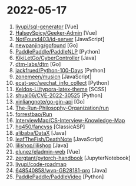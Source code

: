 # 2022-05-17

1. [liyupi/sql-generator](https://github.com/liyupi/sql-generator "🔨 用 JSON 来生成结构化的 SQL 语句，基于 Vue3 + TypeScript + Vite + Ant Design + MonacoEditor 实现，项目简单（重逻辑轻页面）、适合练手~") [Vue]
2. [HalseySpicy/Geeker-Admin](https://github.com/HalseySpicy/Geeker-Admin "Geeker Admin，基于 Vue3.2、TypeScript、Vite2、Pinia、Element-Plus 开发的一套后台管理框架。") [Vue]
3. [NotFound403/id-server](https://github.com/NotFound403/id-server "An OAuth2 Authorization Server,Based on Spring Authorization Server") [JavaScript]
4. [newpanjing/gofound](https://github.com/newpanjing/gofound "GoFound GoLang Full text search go语言全文检索引擎 基于平衡二叉树+正排索引、倒排索引实现 可支持亿级数据，毫秒级查询。 使用简单，使用http接口，任何系统都可以使用。") [Go]
5. [PaddlePaddle/PaddleNLP](https://github.com/PaddlePaddle/PaddleNLP "Easy-to-use and Fast NLP library with awesome model zoo, supporting wide-range of NLP tasks from research to industrial applications. Including Neural Search, Question Answering, Information Extraction and Sentiment Analysis end-to-end system.") [Python]
6. [KikiLetGo/CyberController](https://github.com/KikiLetGo/CyberController "CyberController") [Java]
7. [dtm-labs/dtm](https://github.com/dtm-labs/dtm "A distributed transaction framework that supports multiple languages, supports saga, tcc, xa, 2-phase message, outbox patterns.") [Go]
8. [jackfrued/Python-100-Days](https://github.com/jackfrued/Python-100-Days "Python - 100天从新手到大师") [Python]
9. [zonemeen/musicn](https://github.com/zonemeen/musicn "🎵 一个下载高品质音乐的命令行工具") [JavaScript]
10. [ecat-sec/wechat_info_collect](https://github.com/ecat-sec/wechat_info_collect "调查取证 | 针对微信客户端的信息收集工具, 自动化提取本地PC所有的微信信息, 包括微信号, 手机号等") [Python]
11. [Keldos-Li/typora-latex-theme](https://github.com/Keldos-Li/typora-latex-theme "将Typora伪装成LaTeX的中文样式主题，本科生轻量级课程论文撰写的好帮手。This is a theme disguising Typora into Chinese LaTeX style.") [SCSS]
12. [shuai06/CVE-2022-30525](https://github.com/shuai06/CVE-2022-30525 "Zyxel 防火墙远程命令注入漏洞（CVE-2022-30525）批量检测脚本") [Python]
13. [xinliangnote/go-gin-api](https://github.com/xinliangnote/go-gin-api "基于 Gin 进行模块化设计的 API 框架，封装了常用功能，使用简单，致力于进行快速的业务研发。比如，支持 cors 跨域、jwt 签名验证、zap 日志收集、panic 异常捕获、trace 链路追踪、prometheus 监控指标、swagger 文档生成、viper 配置文件解析、gorm 数据库组件、gormgen 代码生成工具、graphql 查询语言、errno 统一定义错误码、gRPC 的使用、cron 定时任务 等等。") [Go]
14. [The-Run-Philosophy-Organization/run](https://github.com/The-Run-Philosophy-Organization/run "润学全球官方指定GITHUB，整理润学宗旨、纲领、理论和各类润之实例；解决为什么润，润去哪里，怎么润三大问题； 并成为新中国人的核心宗教，核心信念。") 
15. [forrestbao/Run](https://github.com/forrestbao/Run "CS教授的靠譜潤學") 
16. [InterviewMap/CS-Interview-Knowledge-Map](https://github.com/InterviewMap/CS-Interview-Knowledge-Map "Build the best interview map. The current content includes JS, network, browser related, performance optimization, security, framework, Git, data structure, algorithm, etc.") 
17. [hq450/fancyss](https://github.com/hq450/fancyss "fancyss is a project providing tools to across the GFW on asuswrt/merlin based router.") [ClassicASP]
18. [alibaba/DataX](https://github.com/alibaba/DataX "DataX是阿里云DataWorks数据集成的开源版本。") [Java]
19. [leafTheFish/DeathNote](https://github.com/leafTheFish/DeathNote "") [JavaScript]
20. [lilishop/lilishop](https://github.com/lilishop/lilishop "电商商城 多语言商城 跨境商城 多用户商城 小程序商城 微服务商城 新零售 社区商城") [Java]
21. [elunez/eladmin-web](https://github.com/elunez/eladmin-web "eladmin前端源码，项目基于 Spring Boot 2.1.0 、 Spring Boot Jpa、 Spring Security、Redis、Vue的前后端分离后台管理系统， 权限控制采用 RBAC，菜单动态路由") [Vue]
22. [zergtant/pytorch-handbook](https://github.com/zergtant/pytorch-handbook "pytorch handbook是一本开源的书籍，目标是帮助那些希望和使用PyTorch进行深度学习开发和研究的朋友快速入门，其中包含的Pytorch教程全部通过测试保证可以成功运行") [JupyterNotebook]
23. [liyupi/code-roadmap](https://github.com/liyupi/code-roadmap "原创编程学习路线，包括全面的知识点、免费资源、面试题、学习建议、项目，适用于所有学习编程、求职的同学。已完成 Java、前端") 
24. [648540858/wvp-GB28181-pro](https://github.com/648540858/wvp-GB28181-pro "WEB VIDEO PLATFORM是一个基于GB28181-2016标准实现的网络视频平台，支持NAT穿透，支持海康、大华、宇视等品牌的IPC、NVR、DVR接入。支持国标级联，支持rtsp/rtmp等视频流转发到国标平台，支持rtsp/rtmp等推流转发到国标平台。") [Java]
25. [PaddlePaddle/PaddleVideo](https://github.com/PaddlePaddle/PaddleVideo "基于模块化的设计，提供丰富的视频算法实现、产业级的视频算法优化与应用，包括安防、体育、互联网、媒体等行业的动作定位与识别、行为分析、智能封面、视频标注、视频打标签等，涵盖动作识别与视频分类、动作定位、动作检测、多模态文本视频检索等技术。") [Python]
